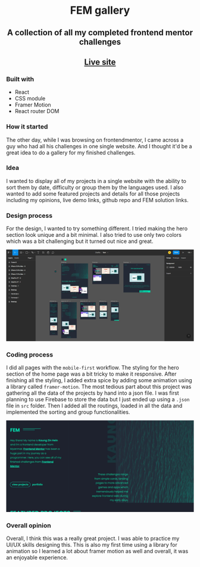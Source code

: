 # **<div align='center'>FEM gallery</div>**
## **<div align='center'>A collection of all my completed frontend mentor challenges</div>**
## **<div align="center"><a href='https://fem-gallery.netlify.app' >Live site</a></div>**

### **Built with**
- React
- CSS module
- Framer Motion
- React router DOM

### **How it started**

The other day, while I was browsing on frontendmentor, I came across a guy who had all his challenges in one single website. And I thought it'd be a great idea to do a gallery for my finished challenges.

### **Idea**

I wanted to display all of my projects in a single website with the ability to sort them by date, difficulty or group them by the languages used. I also wanted to add some featured projects and details for all those projects including my opinions, live demo links, github repo and FEM solution links.

### **Design process**

For the design, I wanted to try something different. I tried making the hero section look unique and a bit minimal. I also tried to use only two colors which was a bit challenging but it turned out nice and great.

![figma design screenshot](./images/figma.png)

### **Coding process**

I did all pages with the `mobile-first` workflow. The styling for the hero section of the home page was a bit tricky to make it responsive. After finishing all the styling, I added extra spice by adding some animation using a library called `framer-motion`. The most tedious part about this project was gathering all the data of the projects by hand into a json file. I was first planning to use Firebase to store the data but I just ended up using a `.json`  file in `src` folder. Then I added all the routings, loaded in all the data and implemented the sorting and group functionalities.

![hero section screenshot](./images/screenshot.png)

### **Overall opinion**

Overall, I think this was a really great project. I was able to practice my UI/UX skills designing this. This is also my first time using a library for animation so I learned a lot about framer motion as well and overall, it was an enjoyable experience.
